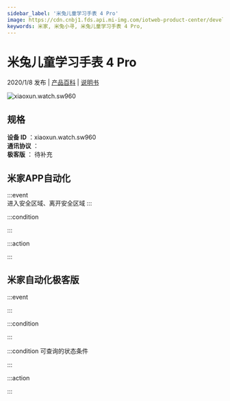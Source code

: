 ```yaml
---
sidebar_label: '米兔儿童学习手表 4 Pro'
image: https://cdn.cnbj1.fds.api.mi-img.com/iotweb-product-center/developer_1592883777811AShIpVuV.png?GalaxyAccessKeyId=AKVGLQWBOVIRQ3XLEW&Expires=9223372036854775807&Signature=ZyRZZ4PHrcUj+xl7rdXyVelEoCQ=
keywords: 米家, 米兔小寻, 米兔儿童学习手表 4 Pro, 
---
```

# 米兔儿童学习手表 4 Pro

2020/1/8 发布 | [产品百科](https://home.mi.com/webapp/content/baike/product/index.html?model=xiaoxun.watch.sw960/) | [说明书](https://home.mi.com/views/introduction.html?model=xiaoxun.watch.sw960&region=cn)

![xiaoxun.watch.sw960](https://cdn.cnbj1.fds.api.mi-img.com/iotweb-product-center/developer_1592883777811AShIpVuV.png?GalaxyAccessKeyId=AKVGLQWBOVIRQ3XLEW&Expires=9223372036854775807&Signature=ZyRZZ4PHrcUj+xl7rdXyVelEoCQ=)

## 规格  
> 
**设备 ID** ：xiaoxun.watch.sw960  
**通讯协议** ：  
**极客版**  ： 待补充 


## 米家APP自动化  

:::event  
进入安全区域、离开安全区域
:::

:::condition  

:::

:::action   

:::

## 米家自动化极客版  

:::event  

:::

:::condition  

:::

:::condition 可查询的状态条件  

:::

:::action  

:::

        
